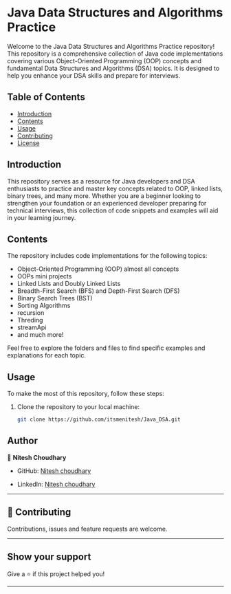 # Java Data Structures and Algorithms Practice

Welcome to the Java Data Structures and Algorithms Practice repository! This repository is a comprehensive collection of Java code implementations covering various Object-Oriented Programming (OOP) concepts and fundamental Data Structures and Algorithms (DSA) topics. It is designed to help you enhance your DSA skills and prepare for interviews.

## Table of Contents

- [Introduction](#introduction)
- [Contents](#contents)
- [Usage](#usage)
- [Contributing](#contributing)
- [License](#license)

## Introduction

This repository serves as a resource for Java developers and DSA enthusiasts to practice and master key concepts related to OOP, linked lists, binary trees, and many more. Whether you are a beginner looking to strengthen your foundation or an experienced developer preparing for technical interviews, this collection of code snippets and examples will aid in your learning journey.

## Contents

The repository includes code implementations for the following topics:

- Object-Oriented Programming (OOP) almost all concepts
- OOPs mini projects
- Linked Lists and Doubly Linked Lists
- Breadth-First Search (BFS) and Depth-First Search (DFS)
- Binary Search Trees (BST)
- Sorting Algorithms
- recursion
- Threding
- streamApi
- and much more!

Feel free to explore the folders and files to find specific examples and explanations for each topic.

## Usage

To make the most of this repository, follow these steps:

1. Clone the repository to your local machine:

   ```bash
   git clone https://github.com/itsmenitesh/Java_DSA.git

## Author

👤 **Nitesh Choudhary**

* GitHub: [Nitesh choudhary](https://github.com/itsmenitesh)

* LinkedIn: [Nitesh choudhary](https://www.linkedin.com/in/itsmenitesh/)
    
---

## 🤝 Contributing

Contributions, issues and feature requests are welcome.
    
---
    
## Show your support

Give a ⭐️ if this project helped you!
    
---
    
